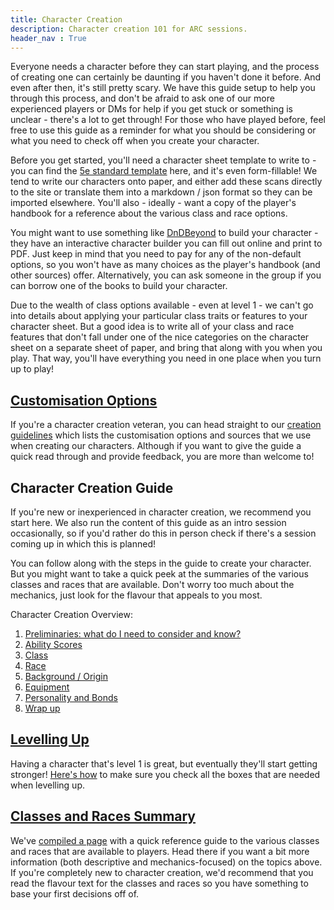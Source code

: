```yaml
---
title: Character Creation
description: Character creation 101 for ARC sessions.
header_nav : True
---
```


Everyone needs a character before they can start playing, and the process of creating one can certainly be daunting if you haven't done it before.
And even after then, it's still pretty scary.
We have this guide setup to help you through this process, and don't be afraid to ask one of our more experienced players or DMs for help if you get stuck or something is unclear - there's a lot to get through!
For those who have played before, feel free to use this guide as a reminder for what you should be considering or what you need to check off when you create your character.

Before you get started, you'll need a character sheet template to write to - you can find the [5e standard template](https://media.wizards.com/2022/dnd/downloads/DnD_5E_CharacterSheet_FormFillable.pdf) here, and it's even form-fillable!
We tend to write our characters onto paper, and either add these scans directly to the site or translate them into a markdown / json format so they can be imported elsewhere.
You'll also - ideally - want a copy of the player's handbook for a reference about the various class and race options.

You might want to use something like [DnDBeyond](https://www.dndbeyond.com/) to build your character - they have an interactive character builder you can fill out online and print to PDF.
Just keep in mind that you need to pay for any of the non-default options, so you won't have as many choices as the player's handbook (and other sources) offer.
Alternatively, you can ask someone in the group if you can borrow one of the books to build your character.

Due to the wealth of class options available - even at level 1 - we can't go into details about applying your particular class traits or features to your character sheet.
But a good idea is to write all of your class and race features that don't fall under one of the nice categories on the character sheet on a separate sheet of paper, and bring that along with you when you play.
That way, you'll have everything you need in one place when you turn up to play!

## [Customisation Options](./creation-guidelines.md)

If you're a character creation veteran, you can head straight to our [creation guidelines](./creation-guidelines.md) which lists the customisation options and sources that we use when creating our characters.
Although if you want to give the guide a quick read through and provide feedback, you are more than welcome to!

## Character Creation Guide

If you're new or inexperienced in character creation, we recommend you start here.
We also run the content of this guide as an intro session occasionally, so if you'd rather do this in person check if there's a session coming up in which this is planned!

You can follow along with the steps in the guide to create your character.
But you might want to take a quick peek at the summaries of the various classes and races that are available.
Don't worry too much about the mechanics, just look for the flavour that appeals to you most.

Character Creation Overview:

1. [Preliminaries: what do I need to consider and know?](./guide/preliminaries.md)
2. [Ability Scores](./guide/ability-scores.md)
3. [Class](./guide/class.md)
4. [Race](./guide/race.md)
5. [Background / Origin](./guide/background.md)
6. [Equipment](./guide/equipment.md)
7. [Personality and Bonds](./guide/equipment.md)
8. [Wrap up](./guide/conclusion.md)

## [Levelling Up](./levelling-up.md)

Having a character that's level 1 is great, but eventually they'll start getting stronger!
[Here's how](./levelling-up.md) to make sure you check all the boxes that are needed when levelling up.

## [Classes and Races Summary](./classes-and-races-summary.md)

We've [compiled a page](./classes-and-races-summary.md) with a quick reference guide to the various classes and races that are available to players.
Head there if you want a bit more information (both descriptive and mechanics-focused) on the topics above.
If you're completely new to character creation, we'd recommend that you read the flavour text for the classes and races so you have something to base your first decisions off of.
